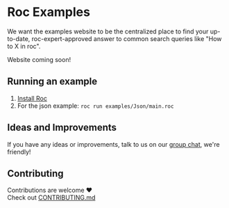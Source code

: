 # Roc Examples

We want the examples website to be the centralized place to find your up-to-date, roc-expert-approved answer to common search queries like "How to X in roc".

Website coming soon!

## Running an example

1. [Install Roc](https://github.com/roc-lang/roc/tree/main/getting_started#installation)
2. For the json example: `roc run examples/Json/main.roc`

## Ideas and Improvements

If you have any ideas or improvements, talk to us on our [group chat](https://roc.zulipchat.com/), we're friendly!

## Contributing

Contributions are welcome :heart:  
Check out [CONTRIBUTING.md](contributing.md)